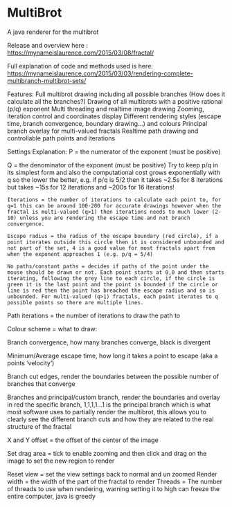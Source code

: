 # MultiBrot
A java renderer for the multibrot

Release and overview here : https://mynameislaurence.com/2015/03/08/fractal/


Full explanation of code and methods used is here: https://mynameislaurence.com/2015/03/03/rendering-complete-multibranch-multibrot-sets/


Features:
  Full multibrot drawing including all possible branches (How does it calculate all the branches?)
  Drawing of all multibrots with a positive rational (p/q) exponent
  Multi threading and realtime image drawing
  Zooming, iteration control and coordinates display
  Different rendering styles (escape time, branch convergence, boundary drawing…) and colours
  Principal branch overlay for multi-valued fractals
  Realtime path drawing and controllable path points and iterations




Settings Explanation:
  P = the numerator of the exponent (must be positive)
	
  Q = the denominator of the exponent (must be positive)
  Try to keep p/q in its simplest form and also the computational cost grows exponentially with q so the lower the better, e.g. if p/q is 5/2 then it takes ~2.5s for 8 iterations but takes ~15s for 12 iterations and ~200s for 16 iterations!
  
	Iterations = the number of iterations to calculate each point to, for q=1 this can be around 100-200 for accurate drawings however when the fractal is multi-valued (q>1) then iterations needs to much lower (2-10) unless you are rendering the escape time and not branch convergence.
  
	Escape radius = the radius of the escape boundary (red circle), if a point iterates outside this circle then it is considered unbounded and not part of the set, 4 is a good value for most fractals apart from when the exponent approaches 1 (e.g. p/q = 5/4)
  
	No paths/constant paths = decides if paths of the point under the mouse should be drawn or not. Each point starts at 0,0 and then starts iterating, following the grey line to each circle, if the circle is green it is the last point and the point is bounded if the circle or line is red then the point has breached the escape radius and so is unbounded. For multi-valued (q>1) fractals, each point iterates to q possible points so there are multiple lines.
 
 Path iterations = the number of iterations to draw the path to
 
 Colour scheme = what to draw:
 
 Branch convergence, how many branches converge, black is divergent
 
 Minimum/Average escape time, how long it takes a point to escape (aka a points ‘velocity’)  
 
 Branch cut edges, render the boundaries between the possible number of branches that converge
 
 Branches and principal/custom branch, render the boundaries and overlay in red the specific branch, 1,1,1,1…1 is the principal branch which is what most software uses to partially render the multibrot, this allows you to clearly see the different branch cuts and how they are related to the real structure of the fractal
 
 X and Y offset = the offset of the center of the image
 
 Set drag area = tick to enable zooming and then click and drag on the image to set the new region to render
 
 Reset view = set the view settings back to normal and un zoomed
  Render width = the width of the part of the fractal to render
  Threads = The number of threads to use when rendering, warning setting it to high can freeze the entire computer, java is greedy
